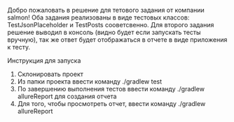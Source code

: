 Добро пожаловать в решение для тетового задания от компании salmon!
Оба задания реализованы в виде тестовых классов: TestJsonPlaceholder и TestPosts сооветсвенно. 
Для второго задания решение выводил в консоль (видно будет если запускать тесты вручную), так же ответ будет отображаться в отчете в виде приложения к тесту.

Инструкция для запуска
1. Склонировать проект
2. Из папки проекта ввести команду ./gradlew test
3. По завершению выполнения тестов ввести команду ./gradlew allureReport для создания отчета
4. Для того, чтобы просмотреть отчет, ввести команду ./gradlew allureReport
